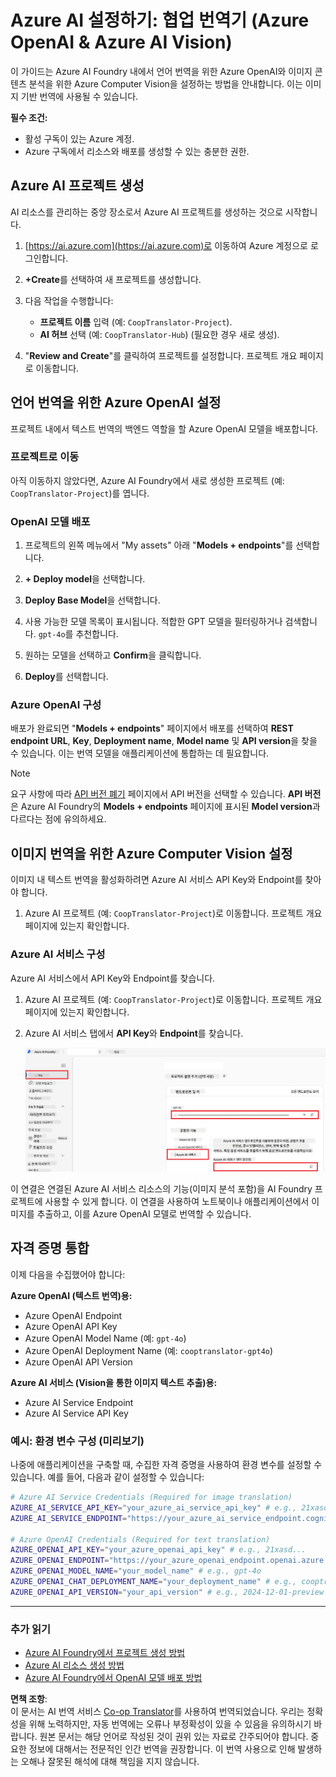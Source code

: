 <!--
CO_OP_TRANSLATOR_METADATA:
{
  "original_hash": "b58d7c3cb4210697a073d20eb3064945",
  "translation_date": "2025-08-10T12:12:27+00:00",
  "source_file": "getting_started/set-up-azure-ai.md",
  "language_code": "ko"
}
-->
# Azure AI 설정하기: 협업 번역기 (Azure OpenAI & Azure AI Vision)

이 가이드는 Azure AI Foundry 내에서 언어 번역을 위한 Azure OpenAI와 이미지 콘텐츠 분석을 위한 Azure Computer Vision을 설정하는 방법을 안내합니다. 이는 이미지 기반 번역에 사용될 수 있습니다.

**필수 조건:**
- 활성 구독이 있는 Azure 계정.
- Azure 구독에서 리소스와 배포를 생성할 수 있는 충분한 권한.

## Azure AI 프로젝트 생성

AI 리소스를 관리하는 중앙 장소로서 Azure AI 프로젝트를 생성하는 것으로 시작합니다.

1. [https://ai.azure.com](https://ai.azure.com)로 이동하여 Azure 계정으로 로그인합니다.

1. **+Create**를 선택하여 새 프로젝트를 생성합니다.

1. 다음 작업을 수행합니다:
   - **프로젝트 이름** 입력 (예: `CoopTranslator-Project`).
   - **AI 허브** 선택 (예: `CoopTranslator-Hub`) (필요한 경우 새로 생성).

1. "**Review and Create**"를 클릭하여 프로젝트를 설정합니다. 프로젝트 개요 페이지로 이동합니다.

## 언어 번역을 위한 Azure OpenAI 설정

프로젝트 내에서 텍스트 번역의 백엔드 역할을 할 Azure OpenAI 모델을 배포합니다.

### 프로젝트로 이동

아직 이동하지 않았다면, Azure AI Foundry에서 새로 생성한 프로젝트 (예: `CoopTranslator-Project`)를 엽니다.

### OpenAI 모델 배포

1. 프로젝트의 왼쪽 메뉴에서 "My assets" 아래 "**Models + endpoints**"를 선택합니다.

1. **+ Deploy model**을 선택합니다.

1. **Deploy Base Model**을 선택합니다.

1. 사용 가능한 모델 목록이 표시됩니다. 적합한 GPT 모델을 필터링하거나 검색합니다. `gpt-4o`를 추천합니다.

1. 원하는 모델을 선택하고 **Confirm**을 클릭합니다.

1. **Deploy**를 선택합니다.

### Azure OpenAI 구성

배포가 완료되면 "**Models + endpoints**" 페이지에서 배포를 선택하여 **REST endpoint URL**, **Key**, **Deployment name**, **Model name** 및 **API version**을 찾을 수 있습니다. 이는 번역 모델을 애플리케이션에 통합하는 데 필요합니다.

> [!NOTE]
> 요구 사항에 따라 [API 버전 폐기](https://learn.microsoft.com/azure/ai-services/openai/api-version-deprecation) 페이지에서 API 버전을 선택할 수 있습니다. **API 버전**은 Azure AI Foundry의 **Models + endpoints** 페이지에 표시된 **Model version**과 다르다는 점에 유의하세요.

## 이미지 번역을 위한 Azure Computer Vision 설정

이미지 내 텍스트 번역을 활성화하려면 Azure AI 서비스 API Key와 Endpoint를 찾아야 합니다.

1. Azure AI 프로젝트 (예: `CoopTranslator-Project`)로 이동합니다. 프로젝트 개요 페이지에 있는지 확인합니다.

### Azure AI 서비스 구성

Azure AI 서비스에서 API Key와 Endpoint를 찾습니다.

1. Azure AI 프로젝트 (예: `CoopTranslator-Project`)로 이동합니다. 프로젝트 개요 페이지에 있는지 확인합니다.

1. Azure AI 서비스 탭에서 **API Key**와 **Endpoint**를 찾습니다.

    ![API Key와 Endpoint 찾기](../../../translated_images/find-azure-ai-info.0e00140419c12517d2011ecdde3fafb9306d379b29d2c04a0d18063e56983559.ko.png)

이 연결은 연결된 Azure AI 서비스 리소스의 기능(이미지 분석 포함)을 AI Foundry 프로젝트에 사용할 수 있게 합니다. 이 연결을 사용하여 노트북이나 애플리케이션에서 이미지를 추출하고, 이를 Azure OpenAI 모델로 번역할 수 있습니다.

## 자격 증명 통합

이제 다음을 수집했어야 합니다:

**Azure OpenAI (텍스트 번역)용:**
- Azure OpenAI Endpoint
- Azure OpenAI API Key
- Azure OpenAI Model Name (예: `gpt-4o`)
- Azure OpenAI Deployment Name (예: `cooptranslator-gpt4o`)
- Azure OpenAI API Version

**Azure AI 서비스 (Vision을 통한 이미지 텍스트 추출)용:**
- Azure AI Service Endpoint
- Azure AI Service API Key

### 예시: 환경 변수 구성 (미리보기)

나중에 애플리케이션을 구축할 때, 수집한 자격 증명을 사용하여 환경 변수를 설정할 수 있습니다. 예를 들어, 다음과 같이 설정할 수 있습니다:

```bash
# Azure AI Service Credentials (Required for image translation)
AZURE_AI_SERVICE_API_KEY="your_azure_ai_service_api_key" # e.g., 21xasd...
AZURE_AI_SERVICE_ENDPOINT="https://your_azure_ai_service_endpoint.cognitiveservices.azure.com/"

# Azure OpenAI Credentials (Required for text translation)
AZURE_OPENAI_API_KEY="your_azure_openai_api_key" # e.g., 21xasd...
AZURE_OPENAI_ENDPOINT="https://your_azure_openai_endpoint.openai.azure.com/"
AZURE_OPENAI_MODEL_NAME="your_model_name" # e.g., gpt-4o
AZURE_OPENAI_CHAT_DEPLOYMENT_NAME="your_deployment_name" # e.g., cooptranslator-gpt4o
AZURE_OPENAI_API_VERSION="your_api_version" # e.g., 2024-12-01-preview
```

---

### 추가 읽기

- [Azure AI Foundry에서 프로젝트 생성 방법](https://learn.microsoft.com/azure/ai-foundry/how-to/create-projects?tabs=ai-studio)
- [Azure AI 리소스 생성 방법](https://learn.microsoft.com/azure/ai-foundry/how-to/create-azure-ai-resource?tabs=portal)
- [Azure AI Foundry에서 OpenAI 모델 배포 방법](https://learn.microsoft.com/en-us/azure/ai-foundry/how-to/deploy-models-openai)

**면책 조항**:  
이 문서는 AI 번역 서비스 [Co-op Translator](https://github.com/Azure/co-op-translator)를 사용하여 번역되었습니다. 우리는 정확성을 위해 노력하지만, 자동 번역에는 오류나 부정확성이 있을 수 있음을 유의하시기 바랍니다. 원본 문서는 해당 언어로 작성된 것이 권위 있는 자료로 간주되어야 합니다. 중요한 정보에 대해서는 전문적인 인간 번역을 권장합니다. 이 번역 사용으로 인해 발생하는 오해나 잘못된 해석에 대해 책임을 지지 않습니다.